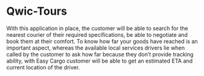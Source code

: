 # Qwic-Tours
With this application in place, the customer will be able to search for the nearest courier of their required specifications, be able to negotiate and book them at their comfort. To know how far your goods have reached is an important aspect, whereas the available local services drivers lie when called by the customer to ask how far because they don’t provide tracking ability, with Easy Cargo customer will be able to get an estimated ETA and current location of the driver.
